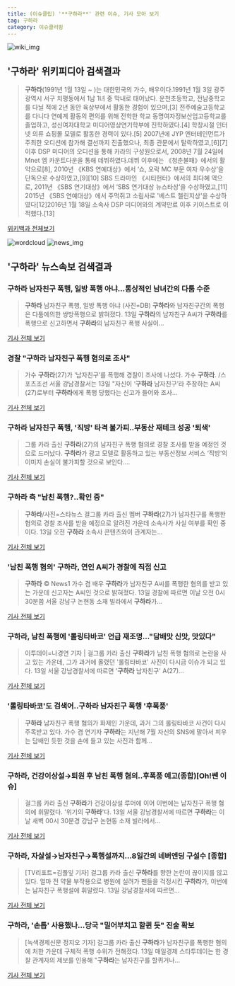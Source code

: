 ```yaml
---
title: (이슈클립) '**구하라**' 관련 이슈, 기사 모아 보기
tag: 구하라
category: 이슈클리핑
---
```

![wiki_img](https://user-images.githubusercontent.com/42597476/44503234-41136a80-a6d0-11e8-9071-6fc6418eafe4.png)
## **'**구하라**'** 위키피디아 검색결과
>**구하라**(1991년 1월 13일 ~ )는 대한민국의 가수, 배우이다.1991년 1월 3일 광주광역시 서구 치평동에서 1남 1녀 중 막내로 태어났다. 운천초등학교, 전남중학교를 다닐 적에 2년 동안 육상부에서 활동한 경험이 있으며,[3] 전주예술고등학교를 다니다 연예계 활동의 편의를 위해 전학한 학교 동명여자정보산업고등학교를 졸업하고, 성신여자대학교 미디어영상연기학부에 진학하였다.[4] 학창시절 인터넷 의류 쇼핑몰 모델로 활동한 경력이 있다.[5] 2007년에 JYP 엔터테인먼트가 주최한 오디션에 참가해 결선까지 진출했으나, 최종 관문에서 탈락하였고,[6][7] 이후 DSP 미디어의 오디션을 통해 카라의 구성원으로서, 2008년 7월 24일에 Mnet 엠 카운트다운을 통해 데뷔하였다.데뷔 이후에는 《청춘불패》에서의 활약으로[8], 2010년 《KBS 연예대상》에서 ‘쇼, 오락 MC 부문 여자 우수상’을 단독으로 수상하였고,[9][10] SBS 드라마인 《시티헌터》에서의 최다혜 역으로, 2011년 《SBS 연기대상》에서 ‘SBS 연기대상 뉴스타상’을 수상하였고,[11] 2015년 《SBS 연예대상》에서 주먹쥐고 소림사로 '베스트 첼린지상'을 수상하였다[12]2016년 1월 18일 소속사 DSP 미디어와의 계약만료 이후 키이스트로 이적했다.[13]

<a href="https://ko.wikipedia.org/wiki/구하라" target="_blank">위키백과 전체보기</a>

![wordcloud](https://s3.ap-northeast-2.amazonaws.com/lyrics101-wordcloud/2018-09-13-1536822160.png)
![news_img](https://user-images.githubusercontent.com/42597476/44507050-1206f400-a6e4-11e8-8d98-7ffbfebb353f.png)
## **'**구하라**'** 뉴스속보 검색결과
### **구하라** 남자친구 폭행, 일방 폭행 아냐…통상적인 남녀간의 다툼 수준

>**구하라** 남자친구 폭행, 일방 폭행 아냐 (사진=DB) **구하라**와 남자친구간의 폭행은 다툼에의한 쌍방폭행으로 밝혀졌다. 13일 **구하라**의 남자친구 A씨가 **구하라**를 폭행으로 신고하면서 **구하라**의 남자친구 폭행 사실이...

<a href="http://news.hankyung.com/article/201809131522I" target="_blank">기사 전체 보기</a>

### 경찰 "**구하라** 남자친구 폭행 혐의로 조사"

>가수 **구하라**(27)가 ‘남자친구’를 폭행해 경찰이 조사에 나섰다. 가수 **구하라**. /스포츠조선 서울 강남경찰서는 13일 "자신이 ‘**구하라** 남자친구’라 주장하는 A씨(27)로부터 **구하라**에게 폭행 당했다는 신고가 들어와 조사...

<a href="http://news.chosun.com/site/data/html_dir/2018/09/13/2018091300970.html?utm_source=naver&utm_medium=original&utm_campaign=news" target="_blank">기사 전체 보기</a>

### **구하라** 남자친구 폭행, '직방' 타격 불가피..부동산 재테크 성공 '퇴색'

>그룹 카라 출신 **구하라**(27)의 남자친구 폭행 혐의로 경찰 조사를 받을 예정인 것으로 드러났다. **구하라**가 광고 모델로 활동하고 있는 부동산정보 서비스 ‘직방’의 이미지 손실이 불가피할 것으로 보인다....

<a href="http://www.edaily.co.kr/news/newspath.asp?newsid=02673206619339792" target="_blank">기사 전체 보기</a>

### **구하라** 측 "남친 폭행?..확인 중"

>**구하라**/사진=스타뉴스 걸그룹 카라 출신 멤버 **구하라**(27)가 남자친구를 폭행한 혐의로 경찰 조사를 받을 예정으로 알려진 가운데 소속사가 사실 여부를 확인 중이다. 13일 오전 **구하라** 소속사 콘텐츠와이 관계자는...

<a href="http://star.mt.co.kr/stview.php?no=2018091310020823511" target="_blank">기사 전체 보기</a>

### '남친 폭행 혐의' **구하라**, 연인 A씨가 경찰에 직접 신고

>**구하라** © News1 가수 겸 배우 **구하라**가 남자친구 A씨를 폭행한 혐의를 받고 있는 가운데 신고자는 A씨인 것으로 밝혀졌다. 13일 경찰에 따르면 이날 오전 0시 30분쯤 서울 강남구 논현동 소재 빌라에서 **구하라**가...

<a href="http://news1.kr/articles/?3425530" target="_blank">기사 전체 보기</a>

### **구하라**, 남친 폭행에 '롤링타바코' 언급 재조명…"담배맛 신맛, 맛있다"

>이투데이=나경연 기자 | 걸그룹 카라 출신 **구하라**가 남친 폭행 혐의로 논란을 사고 있는 가운데, 그가 과거에 올렸던 '롤링타바코' 사진이 다시금 이슈가 되고 있다. 13일 서울 강남경찰서에 따르면 '**구하라** 남자친구' A(27)...

<a href="http://www.etoday.co.kr/news/section/newsview.php?idxno=1663452" target="_blank">기사 전체 보기</a>

### '롤링타바코'도 검색어..**구하라** 남자친구 폭행 '후폭풍'

>**구하라** 남자친구 폭행 혐의가 화제인 가운데, 과거 그의 롤링타바코 사건이 다시 주목받고 있다. 가수 겸 연기자 **구하라**는 지난해 7월 자신의 SNS에 말아서 피우는 담배인 듯한 것을 손에 들고 있는 사진과 함께...

<a href="http://enews24.tving.com/news/article.asp?nsID=1301119" target="_blank">기사 전체 보기</a>

### **구하라**, 건강이상설→퇴원 후 남친 폭행 혐의..후폭풍 예고(종합)[Oh!쎈 이슈]

> 걸그룹 카라 출신 **구하라**가 건강이상설 루머에 이어 이번에는 남자친구 폭행 혐의에 휘말렸다. '위기의 **구하라**'다. 13일 서울 강남경찰서에 따르면 **구하라**는 이날 새벽 00시 30분경 강남구 논현동 소재 빌라에서...

<a href="http://www.osen.co.kr/article/G1110988278" target="_blank">기사 전체 보기</a>

### **구하라**, 자살설→남자친구→폭행설까지…8일간의 네버엔딩 구설수 [종합]

>[TV리포트=김풀잎 기자] 걸그룹 카라 출신 **구하라**를 향한 논란이 끊이지를 않고 있다. 얼마 전 약물 부작용으로 병원에 실려가 팬들을 걱정시킨 **구하라**가, 이번에는 남자친구 폭행설에 휘말렸다. 13일 강남경찰서에 따르면...

<a href="http://www.tvreport.co.kr/?c=news&m=newsview&idx=1079663" target="_blank">기사 전체 보기</a>

### **구하라**, '손톱' 사용했나…당국 "밀어부치고 할퀸 듯" 진술 확보

>[녹색경제신문 정지오 기자] 걸그룹 카라 출신 **구하라**가 남자친구를 폭행한 혐의에 처한 가운데 구체적 폭행 수위가 전해졌다. 13일 매일경제 스타투데이는 한 경찰 관계자의 제보를 인용해 "**구하라**는 남자친구를 할퀴거나...

<a href="http://www.greened.kr/news/articleView.html?idxno=75370" target="_blank">기사 전체 보기</a>


